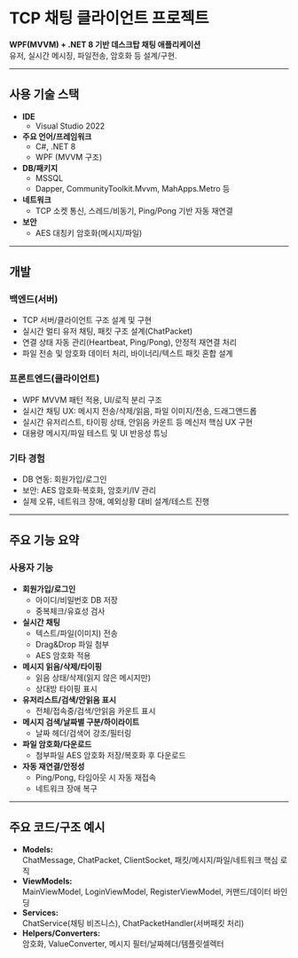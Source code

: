 # TCP 채팅 클라이언트 프로젝트

**WPF(MVVM) + .NET 8 기반 데스크탑 채팅 애플리케이션**  
유저, 실시간 메시징, 파일전송, 암호화 등 설계/구현.

---
##  사용 기술 스택
- **IDE**  
  - Visual Studio 2022
- **주요 언어/프레임워크**  
  - C#, .NET 8  
  - WPF (MVVM 구조)
- **DB/패키지**  
  - MSSQL  
  - Dapper, CommunityToolkit.Mvvm, MahApps.Metro 등
- **네트워크**  
  - TCP 소켓 통신, 스레드/비동기, Ping/Pong 기반 자동 재연결
- **보안**  
  - AES 대칭키 암호화(메시지/파일)
  
---
## 개발
### 백엔드(서버)
- TCP 서버/클라이언트 구조 설계 및 구현
- 실시간 멀티 유저 채팅, 패킷 구조 설계(ChatPacket)
- 연결 상태 자동 관리(Heartbeat, Ping/Pong), 안정적 재연결 처리
- 파일 전송 및 암호화 데이터 처리, 바이너리/텍스트 패킷 혼합 설계
### 프론트엔드(클라이언트)
- WPF MVVM 패턴 적용, UI/로직 분리 구조
- 실시간 채팅 UX: 메시지 전송/삭제/읽음, 파일 이미지/전송, 드래그앤드롭
- 실시간 유저리스트, 타이핑 상태, 안읽음 카운트 등 메신저 핵심 UX 구현
- 대용량 메시지/파일 테스트 및 UI 반응성 튜닝
### 기타 경험
- DB 연동: 회원가입/로그인
- 보안: AES 암호화·복호화, 암호키/IV 관리
- 실제 오류, 네트워크 장애, 예외상황 대비 설계/테스트 진행

---
## 주요 기능 요약
### 사용자 기능
- **회원가입/로그인**
  - 아이디/비밀번호 DB 저장
  - 중복체크/유효성 검사
- **실시간 채팅**
  - 텍스트/파일(이미지) 전송
  - Drag&Drop 파일 첨부
  - AES 암호화 적용
- **메시지 읽음/삭제/타이핑**
  - 읽음 상태/삭제(읽지 않은 메시지만)
  - 상대방 타이핑 표시
- **유저리스트/검색/안읽음 표시**
  - 전체/접속중/검색/안읽음 카운트 표시
- **메시지 검색/날짜별 구분/하이라이트**
  - 날짜 헤더/검색어 강조/필터링
- **파일 암호화/다운로드**
  - 첨부파일 AES 암호화 저장/복호화 후 다운로드
- **자동 재연결/안정성**
  - Ping/Pong, 타임아웃 시 자동 재접속
  - 네트워크 장애 복구
  
---
## 주요 코드/구조 예시
- **Models:**  
  ChatMessage, ChatPacket, ClientSocket, 패킷/메시지/파일/네트워크 핵심 로직
- **ViewModels:**  
  MainViewModel, LoginViewModel, RegisterViewModel, 커맨드/데이터 바인딩
- **Services:**  
  ChatService(채팅 비즈니스), ChatPacketHandler(서버패킷 처리)
- **Helpers/Converters:**  
  암호화, ValueConverter, 메시지 필터/날짜헤더/템플릿셀렉터
